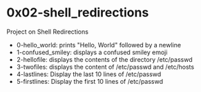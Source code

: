 # 0x02-shell_redirections
Project on Shell Redirections
* 0-hello_world: prints "Hello, World" followed by a newline
* 1-confused_smiley: displays a confused smiley emoji
* 2-hellofile: displays the contents of the directory /etc/passwd
* 3-twofiles: displays the content of /etc/passwd and /etc/hosts
* 4-lastlines: Display the last 10 lines of /etc/passwd
* 5-firstlines: Display the first 10 lines of /etc/passwd